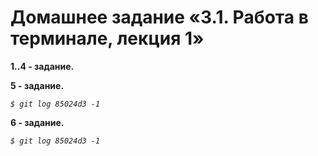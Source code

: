 # Домашнее задание «3.1. Работа в терминале, лекция 1»

**1..4 - задание.**





**5 - задание.**

  *`$ git log 85024d3 -1`*
  
  
**6 - задание.**

  *`$ git log 85024d3 -1`*
